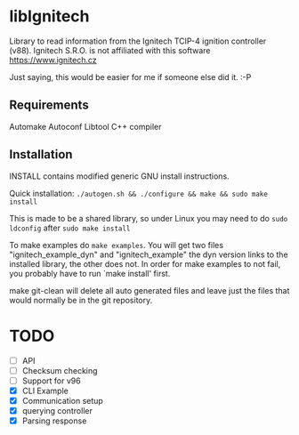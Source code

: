 <!-- vim: syntax=Markdown -->
# libIgnitech
Library to read information from the Ignitech TCIP-4 ignition controller (v88).
Ignitech S.R.O. is not affiliated with this software https://www.ignitech.cz

Just saying, this would be easier for me if someone else did it. :-P

## Requirements
Automake
Autoconf
Libtool
C++ compiler


## Installation
INSTALL contains modified generic GNU install instructions.

Quick installation: `./autogen.sh && ./configure && make && sudo make install`

This is made to be a shared library, so under Linux you may need to do `sudo ldconfig` after `sudo make install`

To make examples do `make examples`. You will get two files "ignitech_example_dyn" and "ignitech_example" the dyn version links to the installed library, the other does not. In order for make examples to not fail, you probably have to run `make install' first.

make git-clean will delete all auto generated files and leave just the files that would normally be in the git repository.

# TODO
- [ ] API
- [ ] Checksum checking
- [ ] Support for v96
- [x] CLI Example
- [x] Communication setup
- [x] querying controller
- [x] Parsing response

